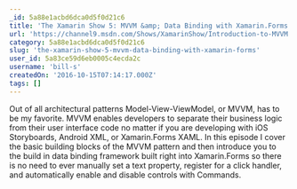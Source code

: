 ```yaml
---
_id: 5a88e1acbd6dca0d5f0d21c6
title: 'The Xamarin Show 5: MVVM &amp; Data Binding with Xamarin.Forms'
url: 'https://channel9.msdn.com/Shows/XamarinShow/Introduction-to-MVVM'
category: 5a88e1acbd6dca0d5f0d21c6
slug: 'the-xamarin-show-5-mvvm-data-binding-with-xamarin-forms'
user_id: 5a83ce59d6eb0005c4ecda2c
username: 'bill-s'
createdOn: '2016-10-15T07:14:17.000Z'
tags: []
---
```


Out of all architectural patterns Model-View-ViewModel, or MVVM, has to be my favorite. MVVM enables developers to separate their business logic from their user interface code no matter if you are developing with iOS Storyboards, Android XML, or Xamarin.Forms XAML. In this episode I cover the basic building blocks of the MVVM pattern and then introduce you to the build in data binding framework built right into Xamarin.Forms so there is no need to ever manually set a text property, register for a click handler, and automatically enable and disable controls with Commands.
